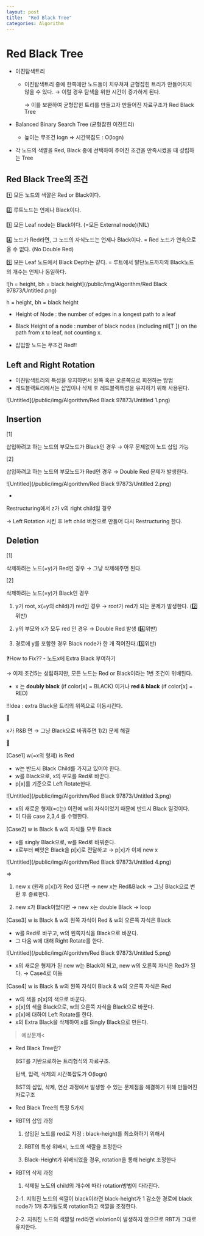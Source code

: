```yaml
---
layout: post
title:  "Red Black Tree"
categories: Algorithm
---
```


# Red Black Tree


- 이진탐색트리
    - 이진탐색트리 중에 한쪽에만 노드들이 치우쳐져 균형잡힌 트리가 만들어지지 않을 수 있다. → 이럴 경우 탐색을 위한 시간이 증가하게 된다.
        
        → 이를 보완하여 균형잡힌 트리를 만들고자 만들어진 자료구조가 Red Black Tree
        
- Balanced Binary Search Tree (균형잡힌 이진트리)
    - 높이는 무조건 logn ⇒ 시간복잡도 : O(logn)
- 각 노드의 색깔을 Red, Black 중에 선택하여 주어진 조건을 만족시켰을 때 성립하는 Tree

## Red Black Tree의 조건

1️⃣ 모든 노드의 색깔은 Red or Black이다.

2️⃣ 루트노드는 언제나 Black이다.

3️⃣ 모든 Leaf node는 Black이다. (=모든 External node)(NIL)

4️⃣ 노드가 Red라면, 그 노드의 자식노드는 언제나 Black이다. = Red 노드가 연속으로 올 수 없다. (No Double Red)

5️⃣ 모든 Leaf 노드에서 Black Depth는 같다. = 루트에서 말단노드까지의 Black노드의 개수는 언제나 동일하다.

![h = height, bh = black height](/public/img/Algorithm/Red Black  97873/Untitled.png)

h = height, bh = black height

* Height of Node : the number of edges in a longest path to a leaf 

* Black Height of a node : number of black nodes (including nil[T ]) on the path from x to leaf, not counting x.

* 삽입할 노드는 무조건 Red!!

## Left and Right Rotation

- 이진탐색트리의 특성을 유지하면서 왼쪽 혹은 오른쪽으로 회전하는 방법
- 레드블랙트리에서는 삽입이나 삭제 후 레드블랙특성을 유지하기 위해 사용된다.

![Untitled](/public/img/Algorithm/Red Black  97873/Untitled 1.png)

## Insertion

[1]

삽입하려고 하는 노드의 부모노드가 Black인 경우 → 아무 문제없이 노드 삽입 가능

[2]

삽입하려고 하는 노드의 부모노드가 Red인 경우 → Double Red 문제가 발생한다.

![Untitled](/public/img/Algorithm/Red Black  97873/Untitled 2.png)

+

Restructuring에서 z가 v의 right child일 경우 

→ Left Rotation 시킨 후 left child 버전으로 만들어 다시 Restructuring 한다.

## Deletion

[1]

삭제하려는 노드(=y)가 Red인 경우 → 그냥 삭제해주면 된다.

[2]

삭제하려는 노드(=y)가 Black인 경우

1) y가 root, x(=y의 child)가 red인 경우 → root가 red가 되는 문제가 발생한다. (2️⃣위반)

2) y의 부모와 x가 모두 red 인 경우 → Double Red 발생 (4️⃣위반)

3) 경로에 y를 포함한 경우 Black node가 한 개 적어진다.(5️⃣위반) 

❓How to Fix?? - 노드x에 Extra Black 부여하기

→ 이제 조건5는 성립하지만, 모든 노드는 Red or Black이라는 1번 조건이 위배된다.

- x 는 **doubly black** (if color[x] = BLACK) 이거나 **red & black** (if color[x] = RED)

‼️Idea : extra Black을 트리의 위쪽으로 이동시킨다.

🔻

x가 R&B 면 → 그냥 Black으로 바꿔주면 1)2) 문제 해결

🔻

[Case1] w(=x의 형제) is Red

- w는 반드시 Black Child를 가지고 있어야 한다.
- w를 Black으로, x의 부모를 Red로 바꾼다.
- p[x]를 기준으로 Left Rotate한다.

![Untitled](/public/img/Algorithm/Red Black  97873/Untitled 3.png)

- x의 새로운 형제(=c는) 이전에 w의 자식이었기 때문에 반드시 Black 일것이다.
- 이 다음 case 2,3,4 를 수행한다.

[Case2] w is Black & w의 자식들 모두 Black

- x를 singly Black으로, w를 Red로 바꿔준다.
- x로부터 빼앗은 Black을 p[x]로 전달하고 → p[x]가 이제 new x

![Untitled](/public/img/Algorithm/Red Black  97873/Untitled 4.png)

⇒

1. new x (원래 p[x])가 Red 였다면 → new x는 Red&Black → 그냥 Black으로 변환 후 종료한다.

2. new x가 Black이었다면 → new x는 double Black → loop

[Case3] w is Black & w의 왼쪽 자식이 Red & w의 오른쪽 자식은 Black

- w를 Red로 바꾸고, w의 왼쪽자식을 Black으로 바꾼다.
- 그 다음 w에 대해 Right Rotate를 한다.

![Untitled](/public/img/Algorithm/Red Black  97873/Untitled 5.png)

- x의 새로운 형제가 된 new w는 Black이 되고, new w의 오른쪽 자식은 Red가 된다. → Case4로 이동

[Case4] w is Black & w의 왼쪽 자식이 Black & w의 오른쪽 자식은 Red

- w의 색을 p[x]의 색으로 바꾼다.
- p[x]의 색을 Black으로, w의 오른쪽 자식을 Black으로 바꾼다.
- p[x]에 대하여 Left Rotate를 한다.
- x의 Extra Black을 삭제하여 x를 Singly Black으로 만든다.

>예상문제<

- Red Black Tree란?
    
    BST를 기반으로하는 트리형식의 자료구조.
    
    탐색, 입력, 삭제의 시간복잡도가 O(logn)
    
    BST의 삽입, 삭제, 연산 과정에서 발생할 수 있는 문제점을 해결하기 위해 만들어진 자료구조
    
- Red Black Tree의 특징 5가지
- RBT의 삽입 과정
    
    1. 삽입된 노드를 red로 지정 : black-height를 최소화하기 위해서
    
    2. RBT의 특성 위배시, 노드의 색깔을 조정한다
    
    3. Black-Height가 위배되었을 경우, rotation을 통해 height 조정한다
    
- RBT의 삭제 과정
    
    1. 삭제될 노도의 child의 개수에 따라 rotation방법이 다라진다.
    
    2-1. 지워진 노드의 색깔이 black이라면 black-height가 1 감소한 경로에 black node가 1개 추가될도록 rotation하고 색깔을 조정한다.
    
    2-2. 지워진 노드의 색깔일 red라면 violation이 발생하지 않으므로 RBT가 그대로 유지한다.
